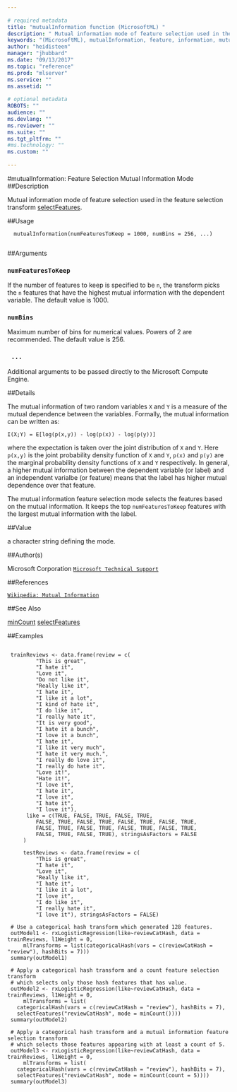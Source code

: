 ```yaml
--- 
 
# required metadata 
title: "mutualInformation function (MicrosoftML) " 
description: " Mutual information mode of feature selection used in the feature selection transform [selectFeatures](selectFeatures.md). " 
keywords: "(MicrosoftML), mutualInformation, feature, information, mutual, selection" 
author: "heidisteen" 
manager: "jhubbard" 
ms.date: "09/13/2017" 
ms.topic: "reference" 
ms.prod: "mlserver" 
ms.service: "" 
ms.assetid: "" 
 
# optional metadata 
ROBOTS: "" 
audience: "" 
ms.devlang: "" 
ms.reviewer: "" 
ms.suite: "" 
ms.tgt_pltfrm: "" 
#ms.technology: "" 
ms.custom: "" 
 
--- 
```

 
 
 
 
 #mutualInformation: Feature Selection Mutual Information Mode 
 ##Description
 
Mutual information mode of feature selection used in the feature selection
transform [selectFeatures](selectFeatures.md).
 
 
 ##Usage

```   
  mutualInformation(numFeaturesToKeep = 1000, numBins = 256, ...)
 
```
 
 ##Arguments

   
  
 ### `numFeaturesToKeep`
 If the number of features to keep is specified to be `n`, the transform picks the `n` features that have the highest mutual information with the dependent variable. The default value is 1000. 
  
  
  
 ### `numBins`
 Maximum number of bins for numerical values. Powers of 2 are recommended. The default value is 256. 
  
  
  
 ### ` ...`
 Additional arguments to be passed directly to the Microsoft Compute Engine. 
  
 
 
 ##Details
 
The mutual information of two random variables `X` and `Y` is a
measure of the mutual dependence between the variables. Formally, the
mutual information can be written as:

`I(X;Y) = E[log(p(x,y)) - log(p(x)) - log(p(y))]`

where the expectation is taken over the joint distribution of `X` and
`Y`. Here `p(x,y)` is the joint probability density function of
`X` and `Y`, `p(x)` and `p(y)` are the marginal
probability density functions of `X` and `Y` respectively. In
general, a higher mutual information between the dependent variable (or
label) and an independent varialbe (or feature) means that the label has
higher mutual dependence over that feature.

The mutual information feature selection mode selects the features based on
the mutual information. It keeps the top `numFeaturesToKeep` features
with the largest mutual information with the label.
 
 
 ##Value
 
a character string defining the mode.
 
 ##Author(s)
 
Microsoft Corporation [`Microsoft Technical Support`](https://go.microsoft.com/fwlink/?LinkID=698556&clcid=0x409)

 
 
 ##References
 
[`Wikipedia: Mutual Information`](https://en.wikipedia.org/wiki/Mutual_information)

 
 
 ##See Also
 
[minCount](minCount.md) [selectFeatures](selectFeatures.md)
   
 ##Examples

 ```
   
  trainReviews <- data.frame(review = c( 
          "This is great",
          "I hate it",
          "Love it",
          "Do not like it",
          "Really like it",
          "I hate it",
          "I like it a lot",
          "I kind of hate it",
          "I do like it",
          "I really hate it",
          "It is very good",
          "I hate it a bunch",
          "I love it a bunch",
          "I hate it",
          "I like it very much",
          "I hate it very much.",
          "I really do love it",
          "I really do hate it",
          "Love it!",
          "Hate it!",
          "I love it",
          "I hate it",
          "I love it",
          "I hate it",
          "I love it"),
       like = c(TRUE, FALSE, TRUE, FALSE, TRUE,
          FALSE, TRUE, FALSE, TRUE, FALSE, TRUE, FALSE, TRUE,
          FALSE, TRUE, FALSE, TRUE, FALSE, TRUE, FALSE, TRUE, 
          FALSE, TRUE, FALSE, TRUE), stringsAsFactors = FALSE
      )
  
      testReviews <- data.frame(review = c(
          "This is great",
          "I hate it",
          "Love it",
          "Really like it",
          "I hate it",
          "I like it a lot",
          "I love it",
          "I do like it",
          "I really hate it",
          "I love it"), stringsAsFactors = FALSE)
  
  # Use a categorical hash transform which generated 128 features.
  outModel1 <- rxLogisticRegression(like~reviewCatHash, data = trainReviews, l1Weight = 0, 
      mlTransforms = list(categoricalHash(vars = c(reviewCatHash = "review"), hashBits = 7)))
  summary(outModel1)
  
  # Apply a categorical hash transform and a count feature selection transform
  # which selects only those hash features that has value.
  outModel2 <- rxLogisticRegression(like~reviewCatHash, data = trainReviews, l1Weight = 0, 
      mlTransforms = list(
  	categoricalHash(vars = c(reviewCatHash = "review"), hashBits = 7), 
  	selectFeatures("reviewCatHash", mode = minCount())))
  summary(outModel2)
  
  # Apply a categorical hash transform and a mutual information feature selection transform
  # which selects those features appearing with at least a count of 5.
  outModel3 <- rxLogisticRegression(like~reviewCatHash, data = trainReviews, l1Weight = 0, 
      mlTransforms = list(
  	categoricalHash(vars = c(reviewCatHash = "review"), hashBits = 7), 
  	selectFeatures("reviewCatHash", mode = minCount(count = 5))))
  summary(outModel3)
 
```
 
 
 
 
 
 
